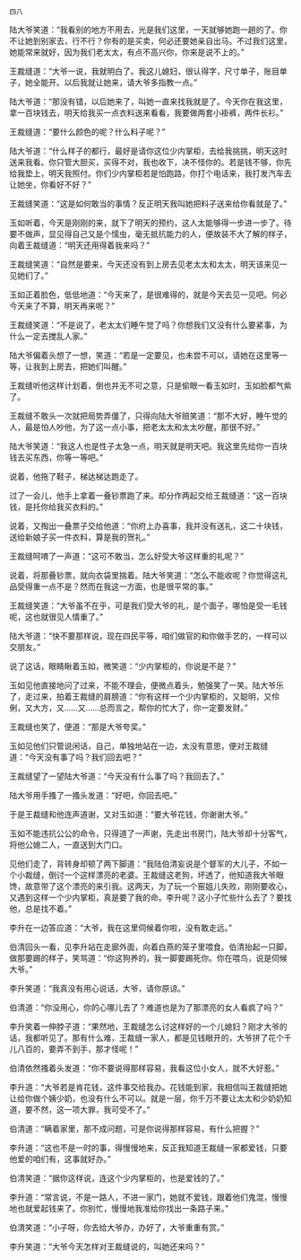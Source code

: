     四八 

   陆大爷笑道：“我看别的地方不用去，光是我们这里，一天就够她跑一趟的了。你不让她到别家去，行不行？你有的是买卖，何必还要她亲自出马。不过我们这里，她能常来就好，因为我们老太太，有点不高兴你，你来是说不上的。”

   王裁缝道：“大爷一说，我就明白了。我这儿媳妇，很认得字，尺寸单子，账目单子，她全能开。以后我就让她来，请大爷多指教一点。”

   陆大爷道：“那没有错，以后她来了，叫她一直来找我就是了。今天你在我这里，拿一百块钱去，明天给我买一点衣料送来看看，我要做两套小褂裤，两件长衫。”

   王裁缝道：“要什么颜色的呢？什么料子呢？”

   陆大爷道：“什么样子的都行，最好是请你这位少内掌柜，去给我挑挑，明天这时送来我看。你只管大胆买，买得不对，我也收下，决不怪你的。若是钱不够，你先给我垫上，明天我照付。你们少内掌柜若是怕跑路，你打个电话来，我打发汽车去让她坐，你看好不好？”

   王裁缝笑道：“这是如何敢当的事情？反正明天我叫她把料子送来给你看就是了。”

   玉如听着，今天是刚刚的来，就下了明天的预约，这人太能够得一步进一步了。待要不做声，显见得自己又是个懦虫，毫无抵抗能力的人，便故装不大了解的样子，向着王裁缝道：“明天还用得着我来吗？”

   王裁缝笑道：“自然是要来，今天还没有到上房去见老太太和太太，明天该来见一见她们了。”

   玉如正着脸色，低低地道：“今天来了，是很难得的，就是今天去见一见吧。何必今天来了不算，明天再来呢？”

   王裁缝笑道：“不是说了，老太太们睡午觉了吗？你想我们又没有什么要紧事，为什么一定去搅乱人家。”

   陆大爷偏着头想了一想，笑道：“若是一定要见，也未尝不可以，请她在这里等一等，让我到上房去，把她们叫醒。”

   王裁缝听他这样计划着，倒也并无不可之意，只是偷眼一看玉如时，玉如脸都气紫了。

   王裁缝不敢头一次就把局势弄僵了，只得向陆大爷赔笑道：“那不大好，睡午觉的人，最是怕人吵他，为了这一点小事，把老太太和太太吵醒，那很不好。”

   陆大爷笑道：“我这人也是性子太急一点，明天就是明天吧。我这里先给你一百块钱去买东西，你等一等吧。”

   说着，他拖了鞋子，梯达梯达跑走了。

   过了一会儿，他手上拿着一叠钞票跑了来。却分作两起交给王裁缝道：“这一百块钱，是托你给我买衣料的。”

   说着，又掏出一叠票子交给他道：“你府上办喜事，我并没有送礼，这二十块钱，送给新娘子买一件衣料，算是我的贺礼。”

   王裁缝呵唷了一声道：“这可不敢当，怎么好受大爷这样重的礼呢？”

   说着，将那叠钞票，就向衣袋里揣着。陆大爷笑道：“怎么不能收呢？你觉得这礼品受得重一点不是？然而在我这一方面，也是很平常的事。”

   王裁缝笑道：“大爷虽不在乎，可是我们受大爷的礼，是个面子，哪怕是受一毛钱呢，这也就很见人情重了。”

   陆大爷道：“快不要那样说，现在四民平等，咱们做官的和你做手艺的，一样可以交朋友。”

   说了这话，眼睛瞅着玉如，微笑道：“少内掌柜的，你说是不是？”

   玉如见他直接地问了过来，不能不理会，便微点着头，勉强笑了一笑。陆大爷乐了，走过来，拍着王裁缝的肩膀道：“你有这样一个少内掌柜的，又聪明，又伶俐，又大方，又……又……总而言之，帮你的忙大了，你一定要发财。”

   王裁缝也笑了，便道：“那是大爷夸奖。”

   玉如见他们只管说闲话，自己，单独地站在一边，太没有意思，便对王裁缝道：“今天没有事了吗？我们回去吧？”

   王裁缝望了一望陆大爷道：“今天没有什么事了吗？我回去了。”

   陆大爷用手搔了一搔头发道：“好吧，你回去吧。”

   于是王裁缝和他连声道谢，又对玉如道：“要大爷花钱，你谢谢大爷。”

   玉如不能违抗公公的命令，只得道了一声谢，先走出书房门，陆大爷却十分客气，将他公媳二人，一直送到大门口。

   见他们走了，背转身却顿了两下脚道：“我陆伯清妄说是个督军的大儿子，不如一个小裁缝，倒讨一个这样漂亮的老婆。王裁缝这老狗，坏透了，他知道我大爷眼馋，故意带了这个漂亮的来引我。这两天，为了玩一个窑姐儿失败，刚刚要收心，又遇到这样一个少内掌柜，真是要了我的命。李升呢？这小子忙些什么去了？要找他，总是找不着。”

   李升在一边答应道：“大爷，我在这里伺候着你啦，没有敢走远。”

   伯清回头一看，见李升站在走廊外面，向着白燕的笼子里喂食。伯清抬起一只脚，做那要踢的样子，笑骂道：“你这狗养的，我一脚要踢死你。你在喂鸟，说是伺候大爷。”

   李升笑道：“我真没有用心说话，大爷，请你原谅。”

   伯清道：“你没用心，你的心哪儿去了？难道也是为了那漂亮的女人看疯了吗？”

   李升笑着一伸脖子道：“果然地，王裁缝怎么讨这样好的一个儿媳妇？刚才大爷的话，我都听见了。那有什么难，王裁缝一家人，都是见钱眼开的，大爷拼了花个千儿八百的，要弄不到手，那才怪呢！”

   伯清依然搔着头发道：“你不要说得那样容易，我看这位小女人，就不大好惹。”

   李升道：“大爷若是肯花钱，这件事交给我办。花钱能到家，我相信叫王裁缝把她让给你做个姨少奶，也没有什么不可以。就是一层，你千万不要让太太和少奶奶知道，要不然，这一项大罪，我可受不了。”

   伯清道：“瞒着家里，那不成问题，可是你说得那样容易，有什么把握？”

   李升道：“这也不是一时的事，得慢慢地来，反正我知道王裁缝一家都爱钱，只要他爱的咱们有，这事就好办。”

   伯清笑道：“据你这样说，连这个少内掌柜的，也是爱钱的了。”

   李升道：“常言说，不是一路人，不进一家门，她就不爱钱，跟着他们鬼混，慢慢地也就爱起钱来了。你别忙，慢慢地我准给你找出一条路子来。”

   伯清笑道：“小子呀，你去给大爷办，办好了，大爷重重有赏。”

   李升笑道：“大爷今天怎样对王裁缝说的，叫她还来吗？”

